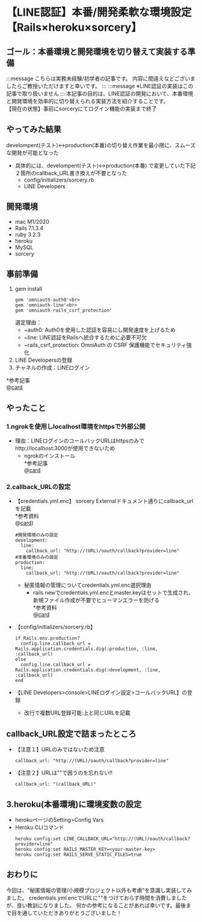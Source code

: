【LINE認証】本番/開発柔軟な環境設定【Rails×heroku×sorcery】
===

## ゴール：本番環境と開発環境を切り替えて実装する準備
<!-- どんな目的で、何をしたのかを分かりやすく簡潔に書きます。 -->
:::message
こちらは実務未経験/初学者の記事です。
内容に間違えなどございましたらご教授いただけますと幸いです。
:::
:::message
※LINE認証の実装はこの記事で取り扱いません
:::
本記事の目的は、LINE認証の開発において、本番環境と開発環境を効率的に切り替えられる実装方法を紹介することです。<br>
【現在の状態】事前にsorceryにてログイン機能の実装まで終了


## やってみた結果
<!-- やってみて自分がどうなったか。さらには、この記事を読んだ人がどうなるのかを書きます。 -->
develompent(テスト)↔︎production(本番)の切り替え作業を最小限に、スムーズな開発が可能となった
  - 具体的には、develompent(テスト)↔︎production(本番) で変更していた下記２箇所のcallback_URL書き換えが不要となった<br>
    - config/initializers/sorcery.rb<br>
    - LINE Developers

## 開発環境
- mac M1/2020
- Rails 7.1.3.4
- ruby 3.2.3
- heroku
- MySQL
- sorcery

## 事前準備
1. gem install
    ```
    gem 'omniauth-auth0'<br>
    gem 'omniauth-line'<br>
    gem 'omniauth-rails_csrf_protection'
    ```
    選定理由：
      - ~auth0: Auth0を使用した認証を容易にし開発速度を上げるため
      - ~line: LINE認証をRailsへ統合するために必要不可欠
      - ~rails_csrf_protection:  OmniAuth の CSRF 保護機能でセキュリティ強化
2. LINE Developersの登録
3. チャネルの作成：LINEログイン

*参考記事<br>
@[card](https://developers.line.biz/ja/docs/line-login/integrate-line-login/#login-flow)

## やったこと
<!-- 実際にやったことを書いていきます。 -->
### 1.ngrokを使用しlocalhost環境をhttpsで外部公開
- 理由：LINEログインのコールバックURLはhttpsのみでhttp://localhost:3000が使用できないため
  - ngrokのインストール<br>
  *参考記事<br>
    @[card](https://zenn.dev/monaka0309/articles/43b700887a328b#ngrok%E3%82%92%E4%BD%BF%E3%81%A3%E3%81%A6%E3%83%AD%E3%83%BC%E3%82%AB%E3%83%AB%E7%92%B0%E5%A2%83%E3%82%92https%E3%81%A7%E5%85%AC%E9%96%8B%E3%81%99%E3%82%8B)

### 2.callback_URLの設定
- 【credentials.yml.enc】
sorcery Externalドキュメント通りにcallback_urlを記載<br>
*参考資料<br>
  @[card](https://github.com/Sorcery/sorcery/wiki/External))
  ```
  #開発環境のみの設定
  development:
    line:
      callback_url: "http://(URL)/oauth/callback?provider=line"
  #本番環境のみの設定
  production:
    line:
      callback_url: "http://(URL)/oauth/callback?provider=line"
  ```
  - 秘匿情報の管理についてcredentials.yml.enc選択理由
    - rails newでcredentials.yml.encとmaster.keyはセットで生成され、新規ファイル作成が不要でヒューマンエラーを防げる<br>
  *参考資料<br>
    @[card](https://zenn.dev/kame0707/articles/ef2453f31fe236)
- 【config/initializers/sorcery.rb】
  ```
  if Rails.env.production?
    config.line.callback_url = Rails.application.credentials.dig(:production, :line, :callback_url)
  else
    config.line.callback_url = Rails.application.credentials.dig(:development, :line, :callback_url)
  end
  ```
  
- 【LINE Developers>console>LINEログイン設定>コールバックURL】の登録
  - 改行で複数URL登録可能:上と同じURLを記載
## callback_URL設定で詰まったところ
- 【注意１】URLのみではないため注意
  ```
  callback_url: "http://(URL)/oauth/callback?provider=line"
  ```
- 【注意２】URLは""で囲うのを忘れない!!
  ```
  callback_url: "(callback_URL)"
  ```

## 3.heroku(本番環境)に環境変数の設定
- herokuページのSetting>Config Vars
- Heroku CLIコマンド
  ```
  heroku config:set LINE_CALLBACK_URL="http://(URL)/oauth/callback?provider=line"
  heroku config:set RAILS_MASTER_KEY=<your-master-key>
  heroku config:set RAILS_SERVE_STATIC_FILES=true
  ```

## おわりに
<!-- この記事のまとめや、自分の感じたことなどを記述します。 -->
今回は、"秘匿情報の管理/小規模プロジェクト以外も考慮"を意識し実装してみました。
credentials.yml.encでURLに""をつけておらず時間を消費しましたが、良い教訓になりました。
何かの参考になることがあれば幸いです。最後まで目を通していただきありがとうございました！